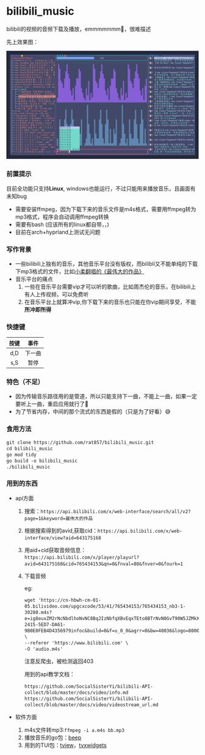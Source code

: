 # bilibili_music
bilibili的视频的音频下载及播放，emmmmmmm🤪，很难描述

先上效果图：

![一张图片](Pictures.ass/231023_12h18m11s_screenshot.png)

### 前置提示

目前全功能只支持**Linux**, windows也能运行，不过只能用来播放音乐，且画面有未知bug

- 需要安装ffmpeg，因为下载下来的音乐文件是m4s格式，需要用ffmpeg转为mp3格式，程序会自动调用ffmpeg转换
- 需要有bash (应该所有的linux都自带，，)
- 目前在arch+hyprland上测试无问题

### 写作背景

- 一些bilibili上独有的音乐，其他音乐平台没有版权，而bilibli又不能单纯的下载下mp3格式的文件，比如[小柔翻唱的《最伟大的作品》](https://www.bilibili.com/video/BV1NY4y1J7vt)
- 音乐平台的痛点
  1. 一些在音乐平台需要vip才可以听的歌曲，比如周杰伦的音乐，在bilibili上有人上传视频，可以免费听
  2. 在音乐平台上就算冲vip,你下载下来的音乐也只能在你vip期间享受，不能**所冲即所得**

### 快捷键

| 按键 |  事件  |
| :--: | :----: |
| d,D  | 下一曲 |
| s,S  |  暂停  |

### 特色（不足）

- 因为传输音乐路径用的是管道，所以只能支持下一曲，不能上一曲，如果一定要听上一曲，重启应用就行了🤥
- 为了节省内存，中间的那个流式的东西是假的（只是为了好看）😅

### 食用方法

```shell
git clone https://github.com/rat857/bilibili_music.git
cd bilibili_music
go mod tidy
go build -o bilibili_music
./bilibili_music
```

### 用到的东西

- api方面

  1. 搜索：`https://api.bilibili.com/x/web-interface/search/all/v2?page=1&keyword=最伟大的作品`

  2. 根据搜索得到的avid,获取cid：`https://api.bilibili.com/x/web-interface/view?aid=643175168`

  3. 用aid+cid获取音频信息：`https://api.bilibili.com/x/player/playurl?avid=643175168&cid=765434153&qn=0&fnval=80&fnver=0&fourk=1`

  4. 下载音频

     eg:

     ```shell
     wget 'https://cn-hbwh-cm-01-05.bilivideo.com/upgcxcode/53/41/765434153/765434153_nb3-1-30280.m4s?e=ig8euxZM2rNcNbdlhoNvNC8BqJIzNbfqXBvEqxTEto8BTrNvN0GvT90W5JZMkX_YN0MvXg8gNEV4NC8xNEV4N03eN0B5tZlqNxTEto8BTrNvNeZVuJ10Kj_g2UB02J0mN0B5tZlqNCNEto8BTrNvNC7MTX502C8f2jmMQJ6mqF2fka1mqx6gqj0eN0B599M=&uipk=5&nbs=1&deadline=1695829713&gen=playurlv2&os=bcache&oi=1863457495&trid=00008dae9f08af764440aec8d4b994817cccu&mid=685793285&platform=pc&upsig=28fa4f8f162ef13139372ecdf7f633e4&uparams=e,uipk,nbs,deadline,gen,os,oi,trid,mid,platform&cdnid=10201&bvc=vod&nettype=0&orderid=0,3&buvid=4B224DEB-2415-5ED7-DA61-9B0E0FEB4D4356979infoc&build=0&f=u_0_0&agrr=0&bw=40036&logo=80000000' \
     --referer 'https://www.bilibili.com' \
     -O 'audio.m4s'
     ```

     注意反爬虫，被检测返回403

     

     用到的api教学文档：

     ```url
     https://github.com/SocialSisterYi/bilibili-API-collect/blob/master/docs/video/info.md
     https://github.com/SocialSisterYi/bilibili-API-collect/blob/master/docs/video/videostream_url.md
     ```

  

- 软件方面

  1. m4s文件转mp3:`ffmpeg -i a.m4s bb.mp3`
  2. 播放音乐的go包：[beep](https://github.com/faiface/beep)
  3. 用到的TUI包：[tview](https://github.com/rivo/tview)，[tvxwidgets](https://github.com/navidys/tvxwidgets)
